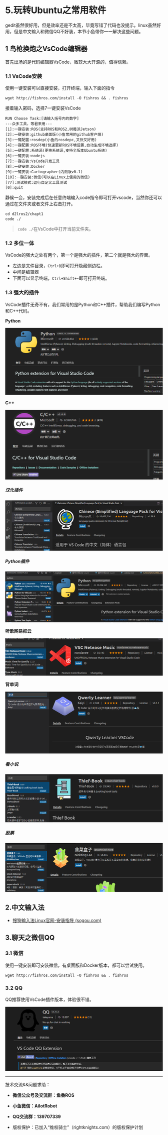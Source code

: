 # 5.玩转Ubuntu之常用软件

gedit虽然很好用，但是效率还是不太高，毕竟写错了代码也没提示。linux虽然好用，但是中文输入和微信QQ不好装，本节小鱼带你一一解决这些问题。

## 1 鸟枪换炮之VsCode编辑器

首先出场的是代码编辑器VsCode，微软大大开源的，值得信赖。

### 1.1 VsCode安装

使用一键安装可以直接安装，打开终端，输入下面的指令

```
wget http://fishros.com/install -O fishros && . fishros
```

接着输入密码，选择7一键安装VsCode

```
RUN Choose Task:[请输入括号内的数字]
---众多工具，等君来用---
[1]:一键安装:ROS(支持ROS和ROS2,树莓派Jetson)
[2]:一键安装:github桌面版(小鱼常用的github客户端)
[3]:一键配置:rosdep(小鱼的rosdepc,又快又好用)
[4]:一键配置:ROS环境(快速更新ROS环境设置,自动生成环境选择)
[5]:一键配置:系统源(更换系统源,支持全版本Ubuntu系统)
[6]:一键安装:nodejs
[7]:一键安装:VsCode开发工具
[8]:一键安装:Docker
[9]:一键安装:Cartographer(内测版v0.1)
[10]:一键安装:微信(可以在Linux上使用的微信)
[77]:测试模式:运行自定义工具测试
[0]:quit
```

静候一会，安装完成后在任意终端输入code指令即可打开vscode，当然你还可以通过在文件夹或者文件上右击打开。

```
cd d2lros2/chapt1
code ./
```

> `code ./`在VsCode中打开当前文件夹。

### 1.2 多位一体

VsCode的强大之处有两个，第一个是强大的插件，第二个就是强大的界面。

- 左边是文件目录，`Ctrl+B`即可打开隐藏侧边栏。
- 中间是编辑器
- 下面可以显示终端，`Ctrl+Shift+~`即可打开终端。

### 1.3 强大的插件

VsCode插件无奇不有，我们常用的是Python和C++插件，帮助我们编写Python和C++代码。

**Python**

![image-20210909005232983](5.玩转Ubuntu之常用软件/imgs/image-20210909005232983.png)

**C++**

![image-20210909005135905](5.玩转Ubuntu之常用软件/imgs/image-20210909005135905.png)

##### 汉化插件

![image-20210720135816630](5.玩转Ubuntu之常用软件/imgs/image-20210720135816630.png)

##### Python插件

![image-20210723125628815](5.玩转Ubuntu之常用软件/imgs/image-20210723125628815.png)

**听歌网易抑云**

![image-20210720113510268](5.玩转Ubuntu之常用软件/imgs/image-20210720113510268.png)

**背单词**

![image-20210720135841441](5.玩转Ubuntu之常用软件/imgs/image-20210720135841441.png)

##### 看小说

![image-20210720135941635](5.玩转Ubuntu之常用软件/imgs/image-20210720135941635.png)

##### 股票

![image-20210720140207445](5.玩转Ubuntu之常用软件/imgs/image-20210720140207445.png)

## 2.中文输入法

- [搜狗输入法Linux官网-安装指导 (sogou.com)](https://pinyin.sogou.com/linux/guide)



## 3.聊天之微信QQ

### 3.1 微信

使用一键安装即可安装微信，有桌面版和Docker版本，都可以尝试使用。

```
wget http://fishros.com/install -O fishros && . fishros
```

### 3.2 QQ 

QQ推荐使用VsCode插件版本，体验很不错。

![image-20220602141533774](5.玩转Ubuntu之常用软件/imgs/image-20220602141533774.png)

--------------

技术交流&&问题求助：

- **微信公众号及交流群：鱼香ROS**
- **小鱼微信：AiIotRobot**
- **QQ交流群：139707339**

- 版权保护：已加入“维权骑士”（rightknights.com）的版权保护计划